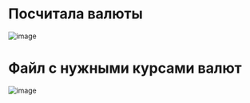 # Посчитала валюты

![image](https://user-images.githubusercontent.com/119508764/210095944-5ef5ca5c-db1b-4b38-8af4-7a5ee72a4adc.png)

# Файл с нужными курсами валют

![image](https://user-images.githubusercontent.com/119508764/210096015-bee7a03a-508f-4444-b870-1041b3603b45.png)
